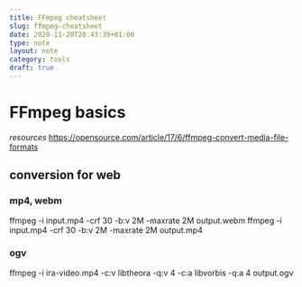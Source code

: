 ```yaml
---
title: FFmpeg cheatsheet
slug: ffmpeg-cheatsheet
date: 2020-11-20T20:43:39+01:00
type: note
layout: note
category: tools
draft: true 
---
```


# FFmpeg basics

*resources*
https://opensource.com/article/17/6/ffmpeg-convert-media-file-formats

## conversion for web

### mp4, webm

ffmpeg -i input.mp4 -crf 30 -b:v 2M -maxrate 2M output.webm 
ffmpeg -i input.mp4 -crf 30 -b:v 2M -maxrate 2M output.mp4 

### ogv

ffmpeg -i ira-video.mp4 -c:v libtheora -q:v 4 -c:a libvorbis -q:a 4 output.ogv
